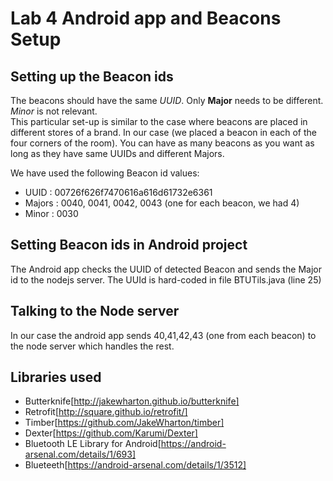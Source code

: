 Lab 4 Android app and Beacons Setup
==================================


Setting up the Beacon ids
-------------------------

The beacons should have the same *UUID*. Only **Major** needs to be different. *Minor* is not relevant.   
This particular set-up is similar to the case where beacons are placed in  different stores of a brand.
In our case (we placed a beacon in each of the four corners of the room). You can have as many beacons
as you want as long as they have same UUIDs and different Majors.
   
We have used the following Beacon id values:
   - UUID : 00726f626f7470616a616d61732e6361
   - Majors : 0040, 0041, 0042, 0043 (one for each beacon, we had 4)
   - Minor : 0030
   
Setting Beacon ids in Android project
-------------------------------------
The Android app checks the UUID of detected Beacon and sends the Major id to the nodejs server.
The UUId is hard-coded in file BTUTils.java (line 25)

   
Talking to the Node server
 -------------------------
 In our case the android app sends 40,41,42,43 (one from each beacon) to the node server which
 handles the rest.
 
   
Libraries used
--------------
- Butterknife[http://jakewharton.github.io/butterknife]
- Retrofit[http://square.github.io/retrofit/]
- Timber[https://github.com/JakeWharton/timber]
- Dexter[https://github.com/Karumi/Dexter]
- Bluetooth LE Library for Android[https://android-arsenal.com/details/1/693]
- Blueteeth[https://android-arsenal.com/details/1/3512]

























